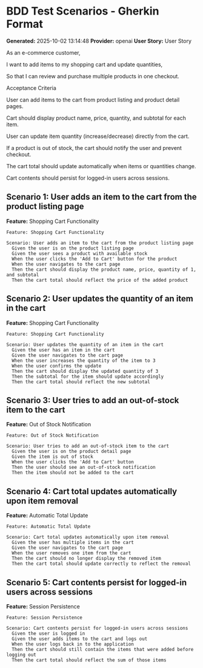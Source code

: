 # BDD Test Scenarios - Gherkin Format

**Generated:** 2025-10-02 13:14:48
**Provider:** openai
**User Story:** User Story
As an e-commerce customer,
I want to add items to my shopping cart and update quantities,
So that I can review and purchase multiple products in one checkout.

Acceptance Criteria

User can add items to the cart from product listing and product detail pages.

Cart should display product name, price, quantity, and subtotal for each item.

User can update item quantity (increase/decrease) directly from the cart.

If a product is out of stock, the cart should notify the user and prevent checkout.

The cart total should update automatically when items or quantities change.

Cart contents should persist for logged-in users across sessions.

## Scenario 1: User adds an item to the cart from the product listing page

**Feature:** Shopping Cart Functionality

```gherkin
Feature: Shopping Cart Functionality

Scenario: User adds an item to the cart from the product listing page
  Given the user is on the product listing page
  Given the user sees a product with available stock
  When the user clicks the 'Add to Cart' button for the product
  When the user navigates to the cart page
  Then the cart should display the product name, price, quantity of 1, and subtotal
  Then the cart total should reflect the price of the added product
```

## Scenario 2: User updates the quantity of an item in the cart

**Feature:** Shopping Cart Functionality

```gherkin
Feature: Shopping Cart Functionality

Scenario: User updates the quantity of an item in the cart
  Given the user has an item in the cart
  Given the user navigates to the cart page
  When the user increases the quantity of the item to 3
  When the user confirms the update
  Then the cart should display the updated quantity of 3
  Then the subtotal for the item should update accordingly
  Then the cart total should reflect the new subtotal
```

## Scenario 3: User tries to add an out-of-stock item to the cart

**Feature:** Out of Stock Notification

```gherkin
Feature: Out of Stock Notification

Scenario: User tries to add an out-of-stock item to the cart
  Given the user is on the product detail page
  Given the item is out of stock
  When the user clicks the 'Add to Cart' button
  Then the user should see an out-of-stock notification
  Then the item should not be added to the cart
```

## Scenario 4: Cart total updates automatically upon item removal

**Feature:** Automatic Total Update

```gherkin
Feature: Automatic Total Update

Scenario: Cart total updates automatically upon item removal
  Given the user has multiple items in the cart
  Given the user navigates to the cart page
  When the user removes one item from the cart
  Then the cart should no longer display the removed item
  Then the cart total should update correctly to reflect the removal
```

## Scenario 5: Cart contents persist for logged-in users across sessions

**Feature:** Session Persistence

```gherkin
Feature: Session Persistence

Scenario: Cart contents persist for logged-in users across sessions
  Given the user is logged in
  Given the user adds items to the cart and logs out
  When the user logs back in to the application
  Then the cart should still contain the items that were added before logging out
  Then the cart total should reflect the sum of those items
```

